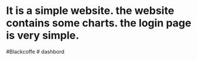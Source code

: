 # It is a simple website. the website contains some charts. the login page is very simple.  
# Blackcoffe 
 
 
#   d a s h b o r d  
 